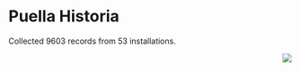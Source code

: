 # Puella Historia

Collected 9603 records from 53 installations.

<p align="right"><img src="https://xn--80aalyho.xn--p1ai/magireco/NAgitan/img/kagome.png" /></p>
